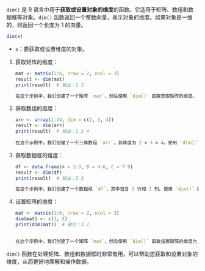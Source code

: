 `dim()` 是 R 语言中用于**获取或设置对象的维度**的函数。它适用于矩阵、数组和数据框等对象。`dim()` 函数返回一个整数向量，表示对象的维度。如果对象是一维的，则返回一个长度为 1 的向量。
```R
dim(x)
```
  - `x`：要获取或设置维度的对象。
1. 获取矩阵的维度：
   ```R
   mat <- matrix(1:6, nrow = 2, ncol = 3)
   result <- dim(mat)
   print(result)  # 输出：2 3

   在这个示例中，我们创建了一个矩阵 `mat`，然后使用 `dim()` 函数获取矩阵的维度。
   ```
2. 获取数组的维度：
   ```R
   arr <- array(1:24, dim = c(2, 3, 4))
   result <- dim(arr)
   print(result)  # 输出：2 3 4
  
   在这个示例中，我们创建了一个三维数组 `arr`，其维度为 2 × 3 × 4。使用 `dim()` 函数获取数组的维度。
   ```
3. 获取数据框的维度：
   ```R
   df <- data.frame(A = 1:3, B = 4:6, C = 7:9)
   result <- dim(df)
   print(result)  # 输出：3 3

   在这个示例中，我们创建了一个数据框 `df`，其中包含 3 行和 3 列。使用 `dim()` 函数获取数据框的维度。
   ```
4. 设置矩阵的维度：
   ```R
   mat <- matrix(1:6, nrow = 2, ncol = 3)
   dim(mat) <- c(3, 2)
   print(dim(mat))  # 输出：3 2
 

   在这个示例中，我们创建了一个矩阵 `mat`，然后使用 `dim()` 函数设置矩阵的维度为 3 × 2。

   ```
`dim()` 函数在处理矩阵、数组和数据框时非常有用，可以帮助您获取和设置对象的维度，从而更好地理解和操作数据。